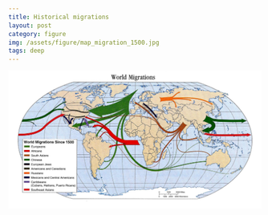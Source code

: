 ```yaml
---
title: Historical migrations
layout: post
category: figure
img: /assets/figure/map_migration_1500.jpg
tags: deep
---
```


![Historical migrations](/assets/figure/map_migration_1500.jpg)
